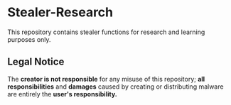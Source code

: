 # Stealer-Research
This repository contains stealer functions for research and learning purposes only.

## Legal Notice
The **creator is not responsible** for any misuse of this repository; **all responsibilities** and **damages** caused by creating or distributing malware are entirely the **user's responsibility.**
